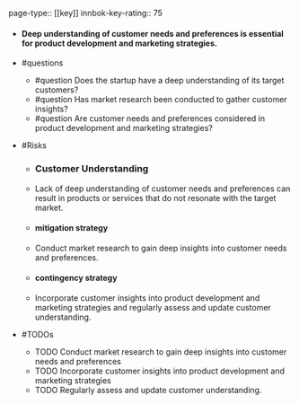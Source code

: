 page-type:: [[key]]
innbok-key-rating:: 75
- #### Deep understanding of customer needs and preferences is essential for product development and marketing strategies.
- #questions
  - #question Does the startup have a deep understanding of its target customers?
  - #question Has market research been conducted to gather customer insights?
  - #question Are customer needs and preferences considered in product development and marketing strategies?
- #Risks

  - ### Customer Understanding
  - Lack of deep understanding of customer needs and preferences can result in products or services that do not resonate with the target market.
  - #### mitigation strategy
  - Conduct market research to gain deep insights into customer needs and preferences.
  - #### contingency strategy
  - Incorporate customer insights into product development and marketing strategies and regularly assess and update customer understanding.
- #TODOs
  - TODO Conduct market research to gain deep insights into customer needs and preferences
  - TODO  Incorporate customer insights into product development and marketing strategies
  - TODO  Regularly assess and update customer understanding.




